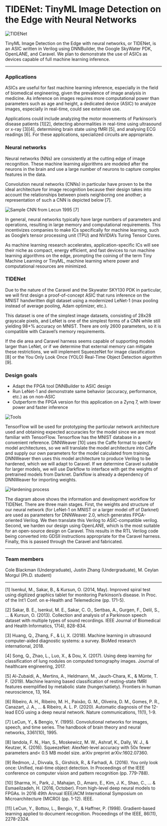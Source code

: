 # TIDENet: TinyML Image Detection on the Edge with Neural Networks

![TIDENet](https://user-images.githubusercontent.com/20258533/127727938-ccdee7c5-3582-4c0c-a487-ed6c02af17ac.png)


TinyML Image Detection on the Edge with neural networks, or TIDENet, is an ASIC written in Verilog using DNNBuilder, the Google SkyWater PDK, OpenLANE, and Caravel. We plan to demonstrate the use of ASICs as devices capable of full machine learning inference.

---

### Applications
ASICs are useful for fast machine learning inference, especially in the field of biomedical engineering, given the prevalence of image analysis in medicine. As inference on images requires more computational power than parameters such as age and height, a dedicated device (ASIC) to analyze images, especially in real-time, could see extensive use. 

Applications could include analyzing the motor movements of Parkinson’s disease patients [1][2], detecting abnormalities in real-time using ultrasound or x-ray [3][4], determining brain state using fMRI [5], and analysing ECG readings [6]. For these applications, specialized circuits are appropriate.

### Neural networks
Neural networks (NNs) are consistently at the cutting edge of image recognition. These machine learning algorithms are modeled after the neurons in the brain and use a large number of neurons to capture complex features in the data. 

Convolution neural networks (CNNs) in particular have proven to be the ideal architecture for image recognition because their design takes into account the relationships between pixels neighboring one another; a representation of such a CNN is depicted below [7]. 

![Sample CNN from Lecun 1995 [7]](https://user-images.githubusercontent.com/76919968/127718007-4b3ea357-2ecc-43e7-99fa-588ec0dfb2d8.png)

In general, neural networks typically have large numbers of parameters and operations, resulting in large memory and computational requirements. This incentivizes companies to make ICs specifically for machine learning, such as Google’s tensor processing unit (TPU) and NVIDIA’s Turing Tensor Cores. 

As machine learning research accelerates, application-specific ICs will see their niche as compact, energy efficient, and fast devices to run machine learning algorithms on the edge, prompting the coining of the term Tiny Machine Learning or TinyML, machine learning where power and computational resources are minimized. 

### TIDENet
Due to the nature of the Caravel and the Skywater SKY130 PDK in particular, we will first design a proof-of-concept ASIC that runs inference on the MNIST handwritten digit dataset using a modernized LeNet-1 (max pooling instead of average pooling, Adam optimizer, etc.). 

This dataset is one of the simplest image datasets, consisting of 28x28 grayscale pixels, and LeNet is one of the simplest forms of a CNN while still yielding 98+% accuracy on MNIST. There are only 2600 parameters, so it is compatible with Caravel’s memory requirements. 

If the die area and Caravel harness seems capable of supporting models larger than LeNet, or if we determine that external memory can mitigate these restrictions, we will implement SqueezeNet for image classification [8] or the You Only Look Once (YOLO) Real-Time Object Detection algorithm [9].

### Design goals
 - Adapt the FPGA tool DNNBuilder to ASIC design
 - Run LeNet-1 and demonstrate same behavior (accuracy, performance, etc.) as on non-ASIC
 - Outperform the FPGA version for this application on a Zynq 7, with lower power and faster inference

![Tools](https://user-images.githubusercontent.com/76919968/127719155-3585117d-af65-4d23-961d-7011a44594ee.png)


TensorFlow will be used for prototyping the particular network architecture used and obtaining expected accuracies for the model since we are most familiar with TensorFlow. Tensorflow has the MNIST database in a convenient reference. DNNWeaver [10]
uses the Caffe format to specify model architectures, so we will translate the model architecture into Caffe and supply our own parameters for the model calculated from training. DNNWeaver then uses this model architecture to produce Verilog to be hardened, which we will adapt to Caravel. If we determine Caravel suitable for larger models, we will use Darkflow to interface with get the weights of pretrained models from Darknet. Darkflow is already a dependency of DNNWeaver for importing weights.

![Hardening process](https://user-images.githubusercontent.com/20258533/127681956-1283058e-9603-4bfb-97cd-02227f20dafa.png)

The diagram above shows the information and development workflow for TIDENet. There are three main stages. First, the weights and structure of our neural network (for LeNet-1 on MNIST or a larger model off of Darknet) are used as parameters for DNNWeaver 2.0, which generates FPGA-oriented Verilog. We then translate this Verilog to ASIC-compatible verilog. Second, we harden our design using OpenLANE, which is the most suitable for an open-source design on Caravel. This results in the RTL Verilog code being converted into GDSII instructions appropriate for the Caravel harness. Finally, this is passed through the Caravel and fabricated.

---

### Team members
Cole Blackman (Undergraduate), Justin Zhang (Undergraduate), M. Ceylan Morgul (Ph.D. student)

---
[1] Isenkul, M., Sakar, B., & Kursun, O. (2014, May). Improved spiral test using digitized graphics tablet for monitoring Parkinson’s disease. In Proc. of the Int’l Conf. on e-Health and Telemedicine (pp. 171-5).

[2] Sakar, B. E., Isenkul, M. E., Sakar, C. O., Sertbas, A., Gurgen, F., Delil, S., ... & Kursun, O. (2013). Collection and analysis of a Parkinson speech dataset with multiple types of sound recordings. IEEE Journal of Biomedical and Health Informatics, 17(4), 828-834.

[3] Huang, Q., Zhang, F., & Li, X. (2018). Machine learning in ultrasound computer-aided diagnostic systems: a survey. BioMed research international, 2018.

[4] Song, Q., Zhao, L., Luo, X., & Dou, X. (2017). Using deep learning for classification of lung nodules on computed tomography images. Journal of healthcare engineering, 2017.

[5] Al-Zubaidi, A., Mertins, A., Heldmann, M., Jauch-Chara, K., & Münte, T. F. (2019). Machine learning based classification of resting-state fMRI features exemplified by metabolic state (hunger/satiety). Frontiers in human neuroscience, 13, 164.

[6] Ribeiro, A. H., Ribeiro, M. H., Paixão, G. M., Oliveira, D. M., Gomes, P. R., Canazart, J. A., ... & Ribeiro, A. L. P. (2020). Automatic diagnosis of the 12-lead ECG using a deep neural network. Nature communications, 11(1), 1-9.

[7] LeCun, Y., & Bengio, Y. (1995). Convolutional networks for images, speech, and time series. The handbook of brain theory and neural networks, 3361(10), 1995.

[8] Iandola, F. N., Han, S., Moskewicz, M. W., Ashraf, K., Dally, W. J., & Keutzer, K. (2016). SqueezeNet: AlexNet-level accuracy with 50x fewer parameters and< 0.5 MB model size. arXiv preprint arXiv:1602.07360.

[9] Redmon, J., Divvala, S., Girshick, R., & Farhadi, A. (2016). You only look once: Unified, real-time object detection. In Proceedings of the IEEE conference on computer vision and pattern recognition (pp. 779-788).

[10] Sharma, H., Park, J., Mahajan, D., Amaro, E., Kim, J. K., Shao, C., ... & Esmaeilzadeh, H. (2016, October). From high-level deep neural models to FPGAs. In 2016 49th Annual IEEE/ACM International Symposium on Microarchitecture (MICRO) (pp. 1-12). IEEE.

[11] LeCun, Y., Bottou, L., Bengio, Y., & Haffner, P. (1998). Gradient-based learning applied to document recognition. Proceedings of the IEEE, 86(11), 2278-2324.
